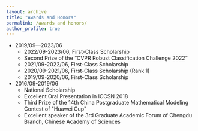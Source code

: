 ```yaml
---
layout: archive
title: "Awards and Honors"
permalink: /awards and honors/
author_profile: true
---
```



* 2019/09—2023/06
  * 2022/09-2023/06, First-Class Scholarship
  * Second Prize of the “CVPR Robust Classification Challenge 2022”
  * 2021/09-2022/06, First-Class Scholarship
  * 2020/09-2021/06, First-Class Scholarship (Rank 1)
  * 2019/09-2020/06, First-Class Scholarship
* 2016/09-2019/06
  * National Scholarship
  * Excellent Oral Presentation in ICCSN 2018
  * Third Prize of the 14th China Postgraduate Mathematical Modeling Contest of "Huawei Cup"
  * Excellent speaker of the 3rd Graduate Academic Forum of Chengdu Branch, Chinese Academy of Sciences
